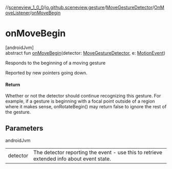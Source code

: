 //[sceneview_1_0_0](../../../../index.md)/[io.github.sceneview.gesture](../../index.md)/[MoveGestureDetector](../index.md)/[OnMoveListener](index.md)/[onMoveBegin](on-move-begin.md)

# onMoveBegin

[androidJvm]\
abstract fun [onMoveBegin](on-move-begin.md)(detector: [MoveGestureDetector](../index.md), e: [MotionEvent](https://developer.android.com/reference/kotlin/android/view/MotionEvent.html))

Responds to the beginning of a moving gesture

Reported by new pointers going down.

#### Return

Whether or not the detector should continue recognizing this gesture. For example, if a gesture is beginning with a focal point outside of a region where it makes sense, onRotateBegin() may return false to ignore the rest of the gesture.

## Parameters

androidJvm

| | |
|---|---|
| detector | The detector reporting the event - use this to retrieve extended info about event state. |
